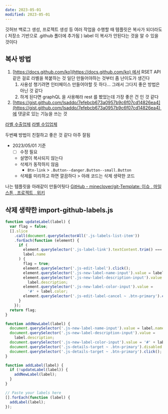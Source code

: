 ```yaml
---
date: 2023-05-01
modified: 2023-05-01
---
```


깃허브 백로그 생성, 프로젝트 생성 등 여러 작업을 수행할 때
템플릿은 복사가 되더라도 ( 저장소 기반으로 .github 폴더에 추가됨 )
label 이 복사가 안된다는 것을 알 수 있을 것이다

## 복사 방법

1. [https://docs.github.com/ko](https://docs.github.com/ko) 에서 RSET API 같은 걸로 라벨을 복붙하는 것 일단 만들어야하는 것부터 좀 난이도가 생긴다
   1. 사용성 챙기려면 인터페이스 만들어야할 듯 하다... 그래서 그다지 좋은 방법은 아닌 것 같다
   2. 하게 된다면 graphQL 을 사용해라 rest 를 봤었는데 가장 좋은 건 인 것 같다
2. [https://gist.github.com/Isaddo/7efebcb673a0957b9c6f07cd14826ea4](https://gist.github.com/Isaddo/7efebcb673a0957b9c6f07cd14826ea4) 에 댓글로 있는 기능을 쓰는 것

[라벨 수출업체](https://gist.github.com/AHilyard/a5b9376d0326fd658a8064d5569791a4) [라벨 수입업체](https://gist.github.com/AHilyard/5babebe06c30a48e07d949053e00bd5c)

두번째 방법이 친절하고 좋은 것 같다 아주 잘됨

- 2023/05/01 기준
  - [ ] 수정 필요
  - 설명이 복사되지 않는다
  - 삭제가 동작하지 않음
    - `Btn-link` > `.Button--danger.Button--small.Button`
  - 삭제를 미리하고 하면 깔끔하다 > 아래 코드는 삭제 생략한 코드

나는 템플릿을 아래같이 만들어둿다
[GitHub - mineclover/git-Template: 이슈 , 마일스톤 , 프로젝트 , 위키](https://github.com/mineclover/git-Template)

## 삭제 생략한 import-github-labels.js

```js import-github-labels.js
function updateLabel(label) {
  var flag = false;
  [].slice
    .call(document.querySelectorAll('.js-labels-list-item'))
    .forEach(function (element) {
      if (
        element.querySelector('.js-label-link').textContent.trim() ===
        label.name
      ) {
        flag = true;
        element.querySelector('.js-edit-label').click();
        element.querySelector('.js-new-label-name-input').value = label.name;
        element.querySelector('.js-new-label-description-input').value =
          label.description;
        element.querySelector('.js-new-label-color-input').value =
          '#' + label.color;
        element.querySelector('.js-edit-label-cancel ~ .btn-primary').click();
      }
    });
  return flag;
}

function addNewLabel(label) {
  document.querySelector('.js-new-label-name-input').value = label.name;
  document.querySelector('.js-new-label-description-input').value =
    label.description;
  document.querySelector('.js-new-label-color-input').value = '#' + label.color;
  document.querySelector('.js-details-target ~ .btn-primary').disabled = false;
  document.querySelector('.js-details-target ~ .btn-primary').click();
}

function addLabel(label) {
  if (!updateLabel(label)) {
    addNewLabel(label);
  }
}

// Paste your labels here
[].forEach(function (label) {
  addLabel(label);
});
```
